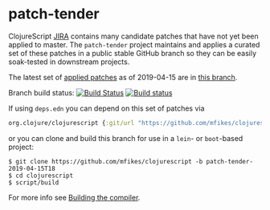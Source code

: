 # patch-tender
ClojureScript [JIRA](https://dev.clojure.org/jira/browse/CLJS) contains many candidate patches that have not yet been applied to master.
The `patch-tender` project maintains and applies a curated set of these patches in a public stable GitHub branch so they can be easily soak-tested in downstream projects.

The latest set of [applied patches](https://github.com/clojure/clojurescript/compare/master...mfikes:patch-tender-2019-04-15T18) as of 2019-04-15 are in [this branch](https://github.com/mfikes/clojurescript/commits/patch-tender-2019-04-15T18).

Branch build status: [![Build Status](https://travis-ci.org/mfikes/clojurescript.svg?branch=patch-tender-2019-04-15T18)](https://travis-ci.org/mfikes/clojurescript) [![Build status](https://ci.appveyor.com/api/projects/status/oggs1yydb8c2t6pa/branch/patch-tender-2019-04-15T18?svg=true)](https://ci.appveyor.com/project/mfikes/clojurescript/branch/patch-tender-2019-04-15T18)

If using `deps.edn` you can depend on this set of patches via
```clojure
org.clojure/clojurescript {:git/url "https://github.com/mfikes/clojurescript" :sha "826f89846e589605c9698781f2581b8ab27ef320"}
```

or you can clone and build this branch for use in a `lein`- or `boot`-based project:

```
$ git clone https://github.com/mfikes/clojurescript -b patch-tender-2019-04-15T18
$ cd clojurescript
$ script/build
```
For more info see [Building the compiler](https://clojurescript.org/community/building).
